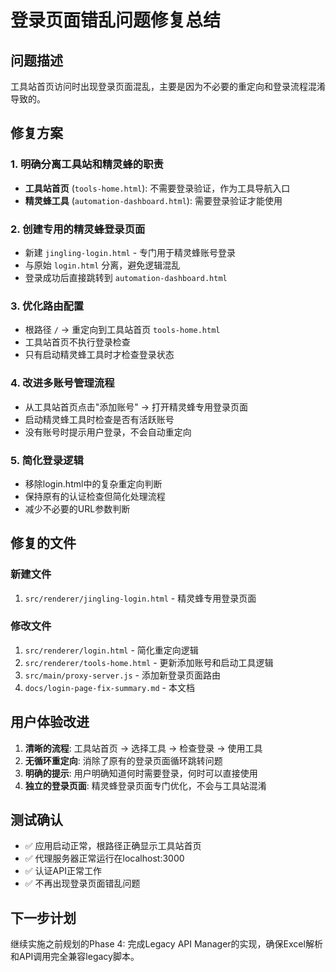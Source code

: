 # 登录页面错乱问题修复总结

## 问题描述
工具站首页访问时出现登录页面混乱，主要是因为不必要的重定向和登录流程混淆导致的。

## 修复方案

### 1. 明确分离工具站和精灵蜂的职责
- **工具站首页** (`tools-home.html`): 不需要登录验证，作为工具导航入口
- **精灵蜂工具** (`automation-dashboard.html`): 需要登录验证才能使用

### 2. 创建专用的精灵蜂登录页面
- 新建 `jingling-login.html` - 专门用于精灵蜂账号登录
- 与原始 `login.html` 分离，避免逻辑混乱
- 登录成功后直接跳转到 `automation-dashboard.html`

### 3. 优化路由配置
- 根路径 `/` → 重定向到工具站首页 `tools-home.html`
- 工具站首页不执行登录检查
- 只有启动精灵蜂工具时才检查登录状态

### 4. 改进多账号管理流程
- 从工具站首页点击"添加账号" → 打开精灵蜂专用登录页面
- 启动精灵蜂工具时检查是否有活跃账号
- 没有账号时提示用户登录，不会自动重定向

### 5. 简化登录逻辑
- 移除login.html中的复杂重定向判断
- 保持原有的认证检查但简化处理流程
- 减少不必要的URL参数判断

## 修复的文件

### 新建文件
1. `src/renderer/jingling-login.html` - 精灵蜂专用登录页面

### 修改文件
1. `src/renderer/login.html` - 简化重定向逻辑
2. `src/renderer/tools-home.html` - 更新添加账号和启动工具逻辑
3. `src/main/proxy-server.js` - 添加新登录页面路由
4. `docs/login-page-fix-summary.md` - 本文档

## 用户体验改进
1. **清晰的流程**: 工具站首页 → 选择工具 → 检查登录 → 使用工具
2. **无循环重定向**: 消除了原有的登录页面循环跳转问题
3. **明确的提示**: 用户明确知道何时需要登录，何时可以直接使用
4. **独立的登录页面**: 精灵蜂登录页面专门优化，不会与工具站混淆

## 测试确认
- ✅ 应用启动正常，根路径正确显示工具站首页
- ✅ 代理服务器正常运行在localhost:3000
- ✅ 认证API正常工作
- ✅ 不再出现登录页面错乱问题

## 下一步计划
继续实施之前规划的Phase 4: 完成Legacy API Manager的实现，确保Excel解析和API调用完全兼容legacy脚本。